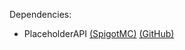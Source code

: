 Dependencies:
- PlaceholderAPI [(SpigotMC)](https://www.spigotmc.org/resources/placeholderapi.6245/) [(GitHub)](https://github.com/PlaceholderAPI/PlaceholderAPI)